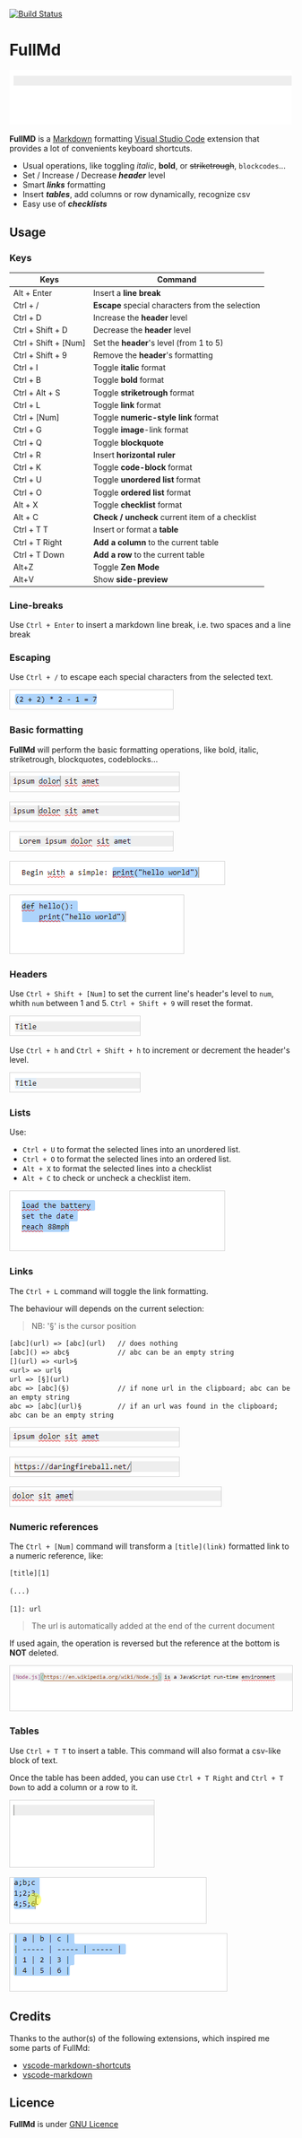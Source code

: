 [![Build Status](https://travis-ci.org/olinox14/FullMd.svg?branch=master)](https://travis-ci.org/olinox14/FullMd)

# FullMd

![demo](/content/demo.gif)

**FullMD** is a [Markdown](https://daringfireball.net/projects/markdown/syntax) formatting [Visual Studio Code](https://code.visualstudio.com/) extension that provides a lot of convenients keyboard shortcuts.

* Usual operations, like toggling *italic*, **bold**, or ~~striketrough~~, `blockcodes`...
* Set / Increase / Decrease ***header*** level
* Smart ***links*** formatting
* Insert ***tables***, add columns or row dynamically, recognize csv
* Easy use of ***checklists***

## Usage

### Keys

| Keys | Command |
| ----- | ----- |
| Alt + Enter | Insert a **line break** |
| Ctrl + / | **Escape** special characters from the selection |
| Ctrl + D | Increase the **header** level |
| Ctrl + Shift + D | Decrease the **header** level |
| Ctrl + Shift + [Num] | Set the **header**'s level (from 1 to 5) |
| Ctrl + Shift + 9 | Remove the **header**'s formatting |
| Ctrl + I | Toggle **italic** format |
| Ctrl + B | Toggle **bold** format |
| Ctrl + Alt + S | Toggle **striketrough** format |
| Ctrl + L | Toggle **link** format |
| Ctrl + [Num] | Toggle **numeric-style link** format |
| Ctrl + G | Toggle **image**-link format |
| Ctrl + Q | Toggle **blockquote** |
| Ctrl + R | Insert **horizontal ruler**  |
| Ctrl + K | Toggle **code-block** format |
| Ctrl + U | Toggle **unordered list** format |
| Ctrl + O | Toggle **ordered list** format  |
| Alt + X | Toggle **checklist** format   |
| Alt + C | **Check / uncheck** current item of a checklist |
| Ctrl + T  T |  Insert or format a **table** |
| Ctrl + T  Right | **Add a column** to the current table  |
| Ctrl + T  Down | **Add a row** to the current table |
| Alt+Z | Toggle **Zen Mode** |
| Alt+V | Show **side-preview** |

### Line-breaks

Use `Ctrl + Enter` to insert a markdown line break, i.e. two spaces and a line break

### Escaping

Use `Ctrl + /` to escape each special characters from the selected text.

<kbd><img src="./content/escape.gif" style="border: solid 1px lightgrey;" /></kbd>

### Basic formatting

**FullMd** will perform the basic formatting operations, like bold, italic, striketrough, blockquotes, codeblocks...

<kbd><img src="./content/toggleItalic.gif" style="border: solid 1px lightgrey;" /></kbd>

<kbd><img src="./content/toggleBold.gif" style="border: solid 1px lightgrey;" /></kbd>

<kbd><img src="./content/toggleBlockquote.gif" style="border: solid 1px lightgrey;" /></kbd>

<kbd><img src="./content/toggleCodeBlock2.gif" style="border: solid 1px lightgrey;" /></kbd>

<kbd><img src="./content/toggleCodeBlock1.gif" style="border: solid 1px lightgrey;" /></kbd>

### Headers

Use `Ctrl + Shift + [Num]` to set the current line's header's level to `num`, whith `num` between 1 and 5. `Ctrl + Shift + 9` will reset the format.

<kbd><img src="./content/setHeader.gif" style="border: solid 1px lightgrey;" /></kbd>

Use `Ctrl + h` and `Ctrl + Shift + h` to increment or decrement the header's level.

<kbd><img src="./content/headerupNDown.gif" style="border: solid 1px lightgrey;" /></kbd>

### Lists

Use:

* `Ctrl + U` to format the selected lines into an unordered list.
* `Ctrl + O` to format the selected lines into an ordered list.
* `Alt + X` to format the selected lines into a checklist
* `Alt + C` to check or uncheck a checklist item.

<kbd><img src="./content/toggleLists.gif" style="border: solid 1px lightgrey;" /></kbd>

### Links

The `Ctrl + L` command will toggle the link formatting.

The behaviour will depends on the current selection:
> NB: '§' is the cursor position

    [abc](url) => [abc](url)   // does nothing
    [abc]() => abc§            // abc can be an empty string
    [](url) => <url>§
    <url> => url§
    url => [§](url)
    abc => [abc](§)            // if none url in the clipboard; abc can be an empty string
    abc => [abc](url)§         // if an url was found in the clipboard; abc can be an empty string

<kbd><img src="./content/toggleLink1.gif" style="border: solid 1px lightgrey;" /></kbd>

<kbd><img src="./content/toggleLink2.gif" style="border: solid 1px lightgrey;" /></kbd>

<kbd><img src="./content/toggleLink3.gif" style="border: solid 1px lightgrey;" /></kbd>

### Numeric references

The `Ctrl + [Num]` command will transform a `[title](link)` formatted link to a numeric reference, like:

```
[title][1]

(...)

[1]: url
```

> The url is automatically added at the end of the current document

If used again, the operation is reversed but the reference at the bottom is **NOT** deleted.

<kbd><img src="./content/toggleNumLinks.gif" style="border: solid 1px lightgrey;" /></kbd>

### Tables

Use `Ctrl + T T` to insert a table. This command will also format a csv-like block of text.

Once the table has been added, you can use `Ctrl + T Right` and `Ctrl + T Down` to add a column or a row to it.

<kbd><img src="./content/insertTable2.gif" style="border: solid 1px lightgrey;" /></kbd>

<kbd><img src="./content/insertTable.gif" style="border: solid 1px lightgrey;" /></kbd>

<kbd><img src="./content/addCol.gif" style="border: solid 1px lightgrey;" /></kbd>

## Credits

Thanks to the author(s) of the following extensions, which inspired me some parts of FullMd:

* [vscode-markdown-shortcuts](https://github.com/mdickin/vscode-markdown-shortcuts)
* [vscode-markdown](https://github.com/yzhang-gh/vscode-markdown)

## Licence

**FullMd** is under [GNU Licence](LICENCE)